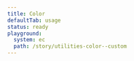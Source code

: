 ```yaml
---
title: Color
defaultTab: usage
status: ready
playground:
  system: ec
  path: /story/utilities-color--custom
---
```

